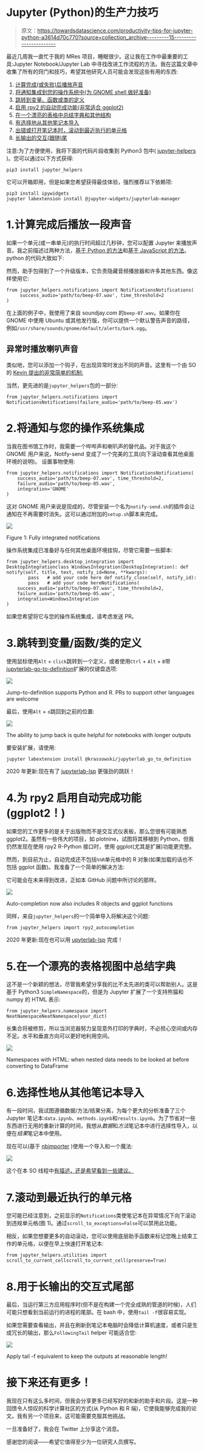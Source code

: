 # Jupyter (Python)的生产力技巧

> 原文：<https://towardsdatascience.com/productivity-tips-for-jupyter-python-a3614d70c770?source=collection_archive---------15----------------------->

最近几周我一直忙于我的 MRes 项目，睡眠很少。这让我在工作中最重要的工具:Jupyter Notebook/Jupyter Lab 中寻找改进工作流程的方法。我在这篇文章中收集了所有的窍门和技巧，希望其他研究人员可能会发现这些有用的东西:

1.  [计算完成(或失败)后播放声音](#3b5a)
2.  [将通知集成到您的操作系统中(为 GNOME shell 做好准备)](#ad45)
3.  [跳转到变量、函数或类的定义](#3424)
4.  [启用 rpy2 的自动完成功能(非常适合 ggplot2)](#7a8a)
5.  [在一个漂亮的表格中总结字典和其他结构](#2c78)
6.  [有选择地从其他笔记本导入](#8dd4)
7.  [出错或打开笔记本时，滚动到最近执行的单元格](#68cb)
8.  [长输出的交互(跟随)尾](#8313)

注意:为了方便使用，我将下面的代码片段收集到 Python3 包中( [jupyter-helpers](https://github.com/krassowski/jupyter-helpers) )。您可以通过以下方式获得:

`pip3 install jupyter_helpers`

它可以开箱即用，但是如果您希望获得最佳体验，强烈推荐以下依赖项:

```
pip3 install ipywidgets
jupyter labextension install @jupyter-widgets/jupyterlab-manager
```

# 1.计算完成后播放一段声音

如果一个单元(或一串单元)的执行时间超过几秒钟，您可以配置 Jupyter 来播放声音。我之前描述过两种方法，[基于 Python 的方法](https://stackoverflow.com/a/50648266/6646912)和[基于 JavaScript 的方法](https://stackoverflow.com/a/50569680/6646912)。python 的代码大致如下:

然而，助手包得到了一个升级版本，它负责隐藏音频播放器和许多其他东西。像这样使用它:

```
from jupyter_helpers.notifications import NotificationsNotifications(
     success_audio='path/to/beep-07.wav', time_threshold=2
)
```

在上面的例子中，我使用了来自 soundjay.com 的`beep-07.wav`。如果你在 GNOME 中使用 Ubuntu 或其他发行版，你可以提供一个默认警告声音的路径，例如`/usr/share/sounds/gnome/default/alerts/bark.ogg`。

## 异常时播放喇叭声音

类似地，您可以添加一个钩子，在出现异常时发出不同的声音。这里有一个由 SO 的 [Kevin 提出的非常简单的机制:](https://stackoverflow.com/a/41603739/6646912)

当然，更先进的是`jupyter_helpers`包的一部分:

```
from jupyter_helpers.notifications import NotificationsNotifications(failure_audio='path/to/beep-05.wav')
```

# 2.将通知与您的操作系统集成

当我在图书馆工作时，我需要一个哔哔声和喇叭声的替代品。对于我这个 GNOME 用户来说，Notify-send 变成了一个完美的工具(向下滚动查看其他桌面环境的说明)。
设置事物使用:

```
from jupyter_helpers.notifications import NotificationsNotifications(
    success_audio='path/to/beep-07.wav', time_threshold=2,
    failure_audio='path/to/beep-05.wav',
    integration='GNOME'
)
```

这对 GNOME 用户来说是现成的，尽管安装一个名为`notify-send.sh`的插件会让通知在不再需要时消失。这可以通过附加的`setup.sh`脚本来完成。

![](img/5d09d721f2e884502a214320140f610f.png)

Figure 1: Fully integrated notifications

操作系统集成已准备好与任何其他桌面环境挂钩，尽管它需要一些脚本:

```
from jupyter_helpers.desktop_integration import DesktopIntegrationclass WindowsIntegration(DesktopIntegration): def notify(self, title, text, notify_id=None, **kwargs):
        pass   # add your code here def notify_close(self, notify_id):
        pass   # add your code hereNotifications(
    success_audio='path/to/beep-07.wav', time_threshold=2,
    failure_audio='path/to/beep-05.wav',
    integration=WindowsIntegration
)
```

如果您希望将它与您的操作系统集成，请考虑发送 PR。

# 3.跳转到变量/函数/类的定义

使用鼠标使用`Alt` + `click`跳转到一个定义，或者使用`Ctrl` + `Alt` + `B`带[jupyterlab-go-to-definition](https://github.com/krassowski/jupyterlab-go-to-definition)扩展的仅键盘选项:

![](img/97314c4360c5a78a32c121011eb1a70d.png)

Jump-to-definition supports Python and R. PRs to support other languages are welcome

最后，使用`Alt` + `o`跳回到之前的位置:

![](img/93c70829a5849ffa77d087b0337f7e6a.png)

The ability to jump back is quite helpful for notebooks with longer outputs

要安装扩展，请使用:

```
jupyter labextension install @krassowski/jupyterlab_go_to_definition
```

2020 年更新:现在有了 [jupyterlab-lsp](https://github.com/krassowski/jupyterlab-lsp) 更强劲的跳跃！

# 4.为 rpy2 启用自动完成功能(ggplot2！)

如果您的工作更多的是关于出版物而不是交互式仪表板，那么您很有可能熟悉 ggplot2。虽然有一些伟大的项目，如 plotnine，试图将其移植到 Python，但我仍然发现在使用 rpy2 R-Python 接口时，使用 ggplot(尤其是扩展)功能更完整。

然而，到目前为止，自动完成还不包括`%%R`单元格中的 R 对象(如果加载的话也不包括 ggplot 函数)。我准备了一个简单的解决方法:

它可能会在未来得到改进，正如本 GitHub 问题中所讨论的那样。

![](img/e2c4f550d328aff7ae19a77c0bc52b8c.png)

Auto-completion now also includes R objects and ggplot functions

同样，来自`jupyter_helpers`的一个简单导入将解决这个问题:

```
from jupyter_helpers import rpy2_autocompletion
```

2020 年更新:现在也可以用 [upyterlab-lsp](https://github.com/krassowski/jupyterlab-lsp) 完成！

# 5.在一个漂亮的表格视图中总结字典

这不是一个新颖的想法，尽管我希望分享我的比不太先进的类可以帮助别人。这是基于 Python3 `SimpleNamespace`的，但是为 Jupyter 扩展了一个支持熊猫和 numpy 的 HTML 表示:

```
from jupyter_helpers.namespace import NeatNamespaceNeatNamespace(your_dict)
```

长集合将被修剪，所以当浏览器努力呈现意外打印的字典时，不必担心空间或内存不足。水平和垂直方向可以更好地利用空间。

![](img/0efe4a5f4a0759e93241394f884b6f00.png)

Namespaces with HTML: when nested data needs to be looked at before converting to DataFrame

# 6.选择性地从其他笔记本导入

有一段时间，我试图遵循数据/方法/结果分离，为每个更大的分析准备了三个 Jupyter 笔记本:`data.ipynb`、`methods.ipynb`和`results.ipynb`。为了节省对一些东西进行无用的重新计算的时间，我想从*数据*和*方法*笔记本中进行选择性导入，以便在*结果*笔记本中使用。

现在可以(基于 [nbimporter](https://github.com/grst/nbimporter) )使用一个导入和一个魔法:

![](img/11ebe2e559fd71f4fc9254607fbf2089.png)

这个在本 SO 线程中[有描述，还是希望看到一些建议。](https://stackoverflow.com/questions/54317381/selectively-import-from-another-jupyter-notebook)

# 7.滚动到最近执行的单元格

您可能已经注意到，之前显示的`Notifications`类使笔记本在异常情况下向下滚动到违规单元格(图 1)。通过`scroll_to_exceptions=False`可以禁用此功能。

相反，如果您想要更多的自动滚动，您可以使用底层助手函数来标记您晚上结束工作的单元格，以便在早上快速打开笔记本:

```
from jupyter_helpers.utilities import scroll_to_current_cellscroll_to_current_cell(preserve=True)
```

# 8.用于长输出的交互式尾部

最后，当运行第三方应用程序时(但不是在构建一个完全成熟的管道的时候)，人们可能只想看到当前运行的进程的尾部。在 bash 中，使用`tail -f`很容易实现。

如果您需要查看输出，并且在刷新到笔记本电脑时会降低计算机速度，或者只是生成冗长的输出，那么`FollowingTail` helper 可能适合您:

![](img/8a39b43b10f2202c7b1891f3578f85ee.png)

Apply tail -f equivalent to keep the outputs at reasonable length!

# 接下来还有更多！

我现在只有这么多时间，但我会分享更多已经写好的和新的助手和片段。这是一种回馈令人惊叹的科学计算社区的方式(从 Python 和 R 端)，它使我能够完成我的论文。我有另一个项目来，这可能需要克服其他挑战。

一旦准备好了，我会在 Twitter 上分享这个消息。

感谢您的阅读——希望它值得至少为一位研究人员撰写。